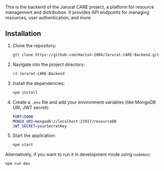 ##
This is the backend of the Jarurat CARE project, a platform for resource management and distribution. 
It provides API endpoints for managing resources, user authentication, and more.


## Installation

1. Clone the repository:
   ```bash
   git clone https://github.com/Harish-2004/Jarurat-CARE-Backend.git
   ```

2. Navigate into the project directory:
   ```bash
   cd Jarurat-CARE-Backend
   ```

3. Install the dependencies:
   ```bash
   npm install
   ```

4. Create a `.env` file and add your environment variables (like MongoDB URI, JWT secret):
   ```bash
   PORT=5000
   MONGO_URI=mongodb://localhost:27017/resourceDB
   JWT_SECRET=yourSecretKey
   ```

5. Start the application:
   ```bash
   npm start
   ```

Alternatively, if you want to run it in development mode using `nodemon`:
```bash
npm run dev
